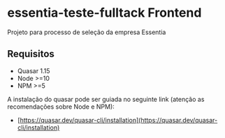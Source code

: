 # essentia-teste-fulltack Frontend
Projeto para processo de seleção da empresa Essentia

## Requisitos

- Quasar 1.15
- Node >=10
- NPM >=5

A instalação do quasar pode ser guiada no seguinte link (atenção as recomendações sobre Node e NPM):

- [https://quasar.dev/quasar-cli/installation](https://quasar.dev/quasar-cli/installation)

